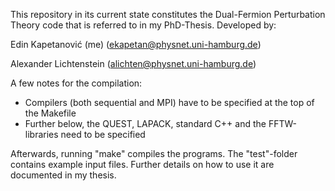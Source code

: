 This repository in its current state constitutes the Dual-Fermion Perturbation Theory 
code that is referred to in my PhD-Thesis. Developed by:

Edin Kapetanović (me) (ekapetan@physnet.uni-hamburg.de)

Alexander Lichtenstein (alichten@physnet.uni-hamburg.de)



A few notes for the compilation:

 - Compilers (both sequential and MPI) have to be specified at the top of the Makefile
 - Further below, the QUEST, LAPACK, standard C++ and the FFTW-libraries need to be specified
 
Afterwards, running "make" compiles the programs. The "test"-folder contains example input
files. Further details on how to use it are documented in my thesis.
